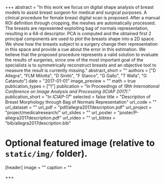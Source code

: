 +++
abstract = "In this work we focus on digital shape analysis of breast models to assist breast surgeon for medical and surgical purposes. A clinical procedure for female breast digital scan is proposed. After a manual ROI definition through cropping, the meshes are automatically processed. The breasts are represented exploiting bag of normals representation, resulting in a 64-d descriptor. PCA is computed and the obtained first 2 principal components are used to plot the breasts shape into a 2D space. We show how the breasts subject to a surgery change their representation in this space and provide a cue about the error in this estimation. We believe that the proposed procedure represents a valid solution to evaluate the results of surgeries, since one of the most important goal of the specialists is to symmetrically reconstruct breasts and an objective tool to measure the result is currently missing."
abstract_short = ""
authors = ["D Allegra", "FLM Milotta", "D Sinitò", "F Stanco", "G Gallo", "T Wafa", "G Catanuto"]
date = "2017-01-01"
image_preview = ""
math = true
publication_types = ["1"]
publication = "In Proceedings of *19th International Conference on Image Analysis and Processing (ICIAP 2017)*."
publication_short = "In *ICIAP-17*"
selected = false
title = "Description of Breast Morphology through Bag of Normals Representation"
url_code = ""
url_dataset = ""
url_pdf = "pdf/allegra2017description.pdf"
url_project = "project/medicalresearch/"
url_slides = ""
url_poster = "poster/P-allegra2017description.pdf"
url_video = ""
url_bibtex = "bib/allegra2017description.bib"

# Optional featured image (relative to `static/img/` folder).
[header]
image = ""
caption = ""

+++